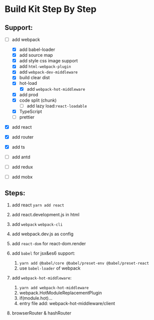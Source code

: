 # Build Kit Step By Step

## Support:

- [ ] add webpack

  - [x] add babel-loader
  - [x] add source map
  - [x] add style css image support
  - [x] add `html-webpack-plugin`
  - [x] add `webpack-dev-middleware`
  - [x] build clear dist
  - [x] hot-load
    - [x] add `webpack-hot-middleware`
  - [x] add prod
  - [x] code split (chunk)
    - [ ] add lazy load:`react-loadable`
  - [x] TypeScript
  - [ ] prettier

- [x] add react
- [x] add router
- [x] add ts
- [ ] add antd
- [ ] add redux
- [ ] add mobx

## Steps:

1.  add react `yarn add react`
2.  add react.development.js in html

3.  add `webpack` `webpack-cli`
4.  add webpack.dev.js as config
5.  add `react-dom` for react-dom.render

6.  add `babel` for jsx&es6 support:

    1. `yarn add @babel/core @babel/preset-env @babel/preset-react`
    2. use `babel-loader` of webpack

7.  add `webpack-hot-middleware`:

    1. `yarn add webpack-hot-middleware`
    2. webpack.HotModuleReplacementPlugin
    3. if(module.hot)...
    4. entry file add: webpack-hot-middleware/client

8.  browserRouter & hashRouter
